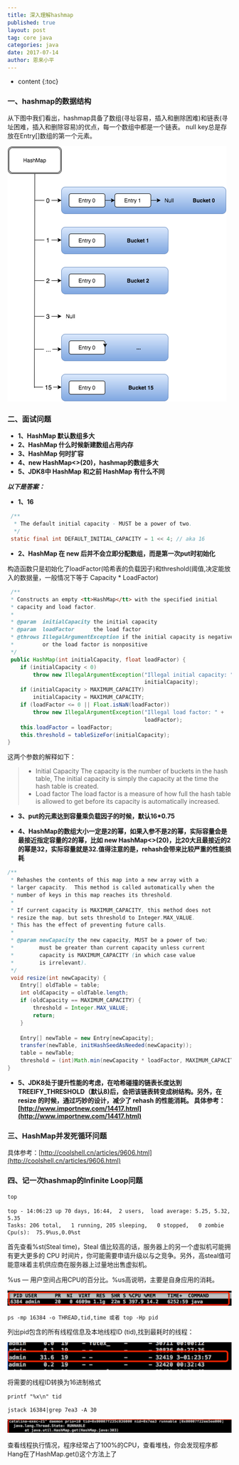 ```yaml
---
title: 深入理解hashmap
published: true
layout: post
tag: core java
categories: java
date: 2017-07-14
author: 恩来小平
---
```


* content
{:toc}

### 一、hashmap的数据结构

从下图中我们看出，hashmap具备了数组(寻址容易，插入和删除困难)和链表(寻址困难，插入和删除容易)的优点，每一个数组中都是一个链表。
null key总是存放在Entry[]数组的第一个元素。

![java-util-hashmap-internalcore](/images/posts/corejava/java-util-hashmap-internals.png)


### 二、面试问题


* **1、HashMap 默认数组多大**
* **2、HashMap 什么时候新建数组占用内存**
* **3、HashMap 何时扩容**
* **4、new HashMap<>(20)，hashmap的数组多大**
* **5、JDK8中 HashMap 和之前 HashMap 有什么不同**



***以下是答案：***

* **1、16**

```java
 /**
  * The default initial capacity - MUST be a power of two.
  */
 static final int DEFAULT_INITIAL_CAPACITY = 1 << 4; // aka 16
```
* **2、HashMap 在 new 后并不会立即分配数组，而是第一次put时初始化**

构造函数只是初始化了loadFactor(哈希表的负载因子)和threshold(阈值,决定能放入的数据量，一般情况下等于 Capacity * LoadFactor)

```java
 /**
 * Constructs an empty <tt>HashMap</tt> with the specified initial
 * capacity and load factor.
 *
 * @param  initialCapacity the initial capacity
 * @param  loadFactor      the load factor
 * @throws IllegalArgumentException if the initial capacity is negative
 *         or the load factor is nonpositive
 */
 public HashMap(int initialCapacity, float loadFactor) {
    if (initialCapacity < 0)
        throw new IllegalArgumentException("Illegal initial capacity: " +
                                           initialCapacity);
    if (initialCapacity > MAXIMUM_CAPACITY)
        initialCapacity = MAXIMUM_CAPACITY;
    if (loadFactor <= 0 || Float.isNaN(loadFactor))
        throw new IllegalArgumentException("Illegal load factor: " +
                                           loadFactor);
    this.loadFactor = loadFactor;
    this.threshold = tableSizeFor(initialCapacity);
}
```

这两个参数的解释如下：

>* Initial Capacity The capacity is the number of buckets in the hash table, The initial capacity is simply the capacity at the time the hash table is created.
>* Load factor The load factor is a measure of how full the hash table is allowed to get before its capacity is automatically increased.

* **3、put的元素达到容量乘负载因子的时候，默认16*0.75**

* **4、HashMap的数组大小一定是2的幂，如果入参不是2的幂，实际容量会是最接近指定容量的2的幂，比如 new HashMap<>(20)，比20大且最接近的2的幂是32，实际容量就是32.值得注意的是，rehash会带来比较严重的性能损耗**

```java
/**
 * Rehashes the contents of this map into a new array with a
 * larger capacity.  This method is called automatically when the
 * number of keys in this map reaches its threshold.
 *
 * If current capacity is MAXIMUM_CAPACITY, this method does not
 * resize the map, but sets threshold to Integer.MAX_VALUE.
 * This has the effect of preventing future calls.
 *
 * @param newCapacity the new capacity, MUST be a power of two;
 *        must be greater than current capacity unless current
 *        capacity is MAXIMUM_CAPACITY (in which case value
 *        is irrelevant).
 */
 void resize(int newCapacity) {
    Entry[] oldTable = table;
    int oldCapacity = oldTable.length;
    if (oldCapacity == MAXIMUM_CAPACITY) {
        threshold = Integer.MAX_VALUE;
        return;
    }

    Entry[] newTable = new Entry[newCapacity];
    transfer(newTable, initHashSeedAsNeeded(newCapacity));
    table = newTable;
    threshold = (int)Math.min(newCapacity * loadFactor, MAXIMUM_CAPACITY + 1);
}
```
* **5、JDK8处于提升性能的考虑，在哈希碰撞的链表长度达到TREEIFY_THRESHOLD（默认8)后，会把该链表转变成树结构。另外，在 resize 的时候，通过巧妙的设计，减少了 rehash 的性能消耗。
具体参考：[http://www.importnew.com/14417.html](http://www.importnew.com/14417.html)**


### 三、HashMap并发死循环问题
具体参考：[http://coolshell.cn/articles/9606.html](http://coolshell.cn/articles/9606.html)


### 四、记一次hashmap的Infinite Loop问题


```shell
top

top - 14:06:23 up 70 days, 16:44,  2 users,  load average: 5.25, 5.32, 5.35
Tasks: 206 total,   1 running, 205 sleeping,   0 stopped,   0 zombie
Cpu(s):  75.9%us,0.0%st

```
首先查看%st(Steal time)，Steal 值比较高的话，服务器上的另一个虚拟机可能拥有更大更多的 CPU 时间片，你可能需要申请升级以与之竞争。另外，高steal值可能意味着主机供应商在服务器上过量地出售虚拟机。

%us — 用户空间占用CPU的百分比。%us高说明，主要是自身应用的消耗。

![hashmap-top.png](/images/posts/corejava/hashmap-top.png)

```shell
ps -mp 16384 -o THREAD,tid,time 或者 top -Hp pid
```



列出pid包含的所有线程信息及本地线程ID (tid),找到最耗时的线程：

![hashmap-thread.png](/images/posts/corejava/hashmap-thread.png)

将需要的线程ID转换为16进制格式 

```shell
printf "%x\n" tid
```
```shell
jstack 16384|grep 7ea3 -A 30
``` 

![hashmap-thread-detail.png](/images/posts/corejava/hashmap-thread-detail.png)

查看线程执行情况，程序经常占了100%的CPU，查看堆栈，你会发现程序都Hang在了HashMap.get()这个方法上了










